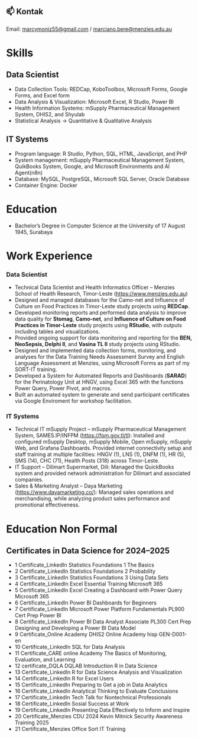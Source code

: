 ## 📫 Kontak
Email: marcymoniz55@gmail.com / marciano.bere@menzies.edu.au

# Skills
## Data Scientist
- Data Collection Tools: REDCap, KoboToolbox, Microsoft Forms, Google Forms, and Excel form
- Data Analysis & Visualization: Microsoft Excel, R Studio, Power BI
- Health Information Systems: mSupply Pharmaceutical Management System, DHIS2, and Shyulab
- Statistical Analysis → Quantitative & Qualitative Analysis 

## IT Systems
- Program language: R Studio, Python, SQL, HTML, JavaScript, and PHP
- System management: mSupply Pharmaceutical Management System, QuikBooks System, Google, and Microsoft Environments and AI Agent(n8n)
- Database: MySQL, PostgreSQL, Microsoft SQL Server, Oracle Database
- Container Engine: Docker

# Education
- Bachelor’s Degree in Computer Science at the University of 17 August 1945, Surabaya

# Work Experience
### Data Scientist
- Technical Data Scientist and Health Informatics Officer – Menzies School of Health Research, Timor-Leste (https://www.menzies.edu.au)
- Designed and managed databases for the Camo-net and Influence of Culture on Food Practices in Timor-Leste study projects using **REDCap**.
- Developed monitoring reports and performed data analysis to improve data quality for **Stomag**, **Camo-net**, and **Influence of Culture on Food Practices in Timor-Leste** study projects using **RStudio**, with outputs including tables and visualizations.
- Provided ongoing support for data monitoring and reporting for the **BEN, NeoSepsis, Delphi II**, and **Vasina TL II** study projects using RStudio.
- Designed and implemented data collection forms, monitoring, and analyses for the Data Training Needs Assessment Survey and English Language Assessment at Menzies, using Microsoft Forms as part of my SORT-IT training.
- Developed a System for Automated Reports and Dashboards (**SARAD**) for the Perinatology Unit at HNGV, using Excel 365 with the functions Power Query, Power Pivot, and macros.
- Built an automated system to generate and send participant certificates via Google Enviroment for workshop facilitation.
  
### IT Systems
- Technical IT mSupply Project – mSupply Pharmaceutical Management System, SAMES.IP/INFPM (https://fpm.gov.tl/tl): Installed and configured mSupply Desktop, mSupply Mobile, Open mSupply, mSupply Web, and Grafana Dashboards. Provided internet connectivity setup and staff training at multiple facilities: HNGV (1), LNS (1), DNFM (1), HR (5), SMS (14), CHC (71), Health Posts (318) across Timor-Leste.
- IT Support – Dilimart Supermarket, Dili: Managed the QuickBooks system and provided network administration for Dilimart and associated companies.
- Sales & Marketing Analyst – Daya Marketing (https://www.dayamarketing.co/): Managed sales operations and merchandising, while analyzing product sales performance and promotional effectiveness.

# Education Non Formal
## Certificates in Data Science for 2024–2025
- 1	Certificate_LinkedIn	Statistics Foundations 1 The Basics
- 2	Certificate_LinkedIn	Statistics Foundations 2 Probability
- 3	Certificate_LinkedIn	Statistics Foundations 3 Using Data Sets
- 4	Certificate_LinkedIn	Excel Essential Training Microsoft 365
- 5	Certificate_LinkedIn	Excel Creating a Dashboard with Power Query Microsoft 365
- 6	Certificate_LinkedIn	Power BI Dashboards for Beginners
- 7	Certificate_LinkedIn	Microsoft Power Platform Fundamentals PL900 Cert Prep Power BI
- 8	Certificate_LinkedIn	Power BI Data Analyst Associate PL300 Cert Prep Designing and Developing a Power BI Data Model
- 9	Certificate_Online Academy	DHIS2 Online Academy hisp GEN-D001-en
- 10	Certificate_LinkedIn	SQL for Data Analysis
- 11	Certificate_CARE online Academy	The Basics of Monitoring, Evaluation, and Learning
- 12	certificate_DQLA	DQLAB Introduction R in Data Science
- 13	Certificate_LinkedIn	R for Data Science Analysis and Visualization
- 14	Certificate_LinkedIn	R for Excel Users
- 15	Certificate_LinkedIn	Preparing to Get a job in Data Analytics
- 16	Certificate_LinkedIn	Analytical Thinking to Evaluate Conclusions
- 17	Certificate_LinkedIn	Tech Talk for Nontechnical Professionals
- 18	Certificate_LinkedIn	Sosial Success at Work
- 19	Certificate_LinkedIn	Presenting Data Effectively to Inform and Inspire
- 20	Certificate_Menzies CDU	2024 Kevin Mitnick Security Awareness Training 2025
- 21	Certificate_Menzies Office	Sort IT Training
 




